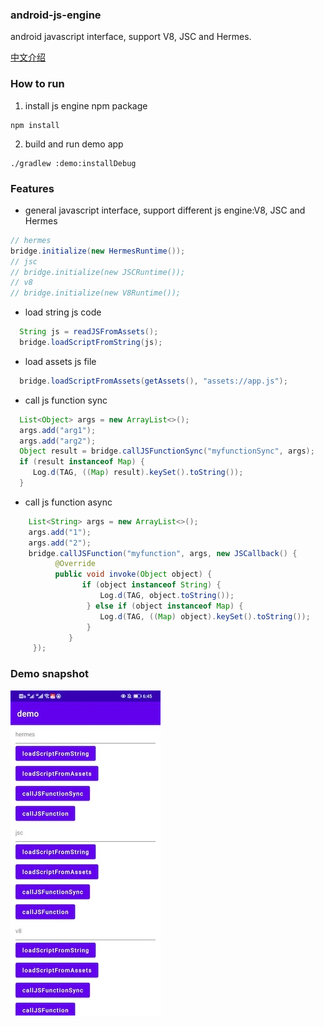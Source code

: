 ### android-js-engine

android javascript interface, support V8, JSC and Hermes.

[中文介绍](https://www.jianshu.com/p/db40ca71777e)

### How to run

1. install js engine npm package

```
npm install

```

2. build and run demo app

```
./gradlew :demo:installDebug
```

### Features

* general javascript interface, support different js engine:V8, JSC and Hermes

```java
// hermes
bridge.initialize(new HermesRuntime());
// jsc
// bridge.initialize(new JSCRuntime());
// v8
// bridge.initialize(new V8Runtime());
```

* load string js code
  
```java
  String js = readJSFromAssets();
  bridge.loadScriptFromString(js);
````

* load assets js file

```java
  bridge.loadScriptFromAssets(getAssets(), "assets://app.js");
```

* call js function sync

```java
  List<Object> args = new ArrayList<>();
  args.add("arg1");
  args.add("arg2");
  Object result = bridge.callJSFunctionSync("myfunctionSync", args);
  if (result instanceof Map) {
     Log.d(TAG, ((Map) result).keySet().toString());
  }
```

* call js function async


```java
    List<String> args = new ArrayList<>();
    args.add("1");
    args.add("2");
    bridge.callJSFunction("myfunction", args, new JSCallback() {
          @Override
          public void invoke(Object object) {
                if (object instanceof String) {
                    Log.d(TAG, object.toString());
                 } else if (object instanceof Map) {
                    Log.d(TAG, ((Map) object).keySet().toString());
                 }
             }
     });
```

### Demo snapshot

![demo.jpeg](doc/demo.jpeg)


